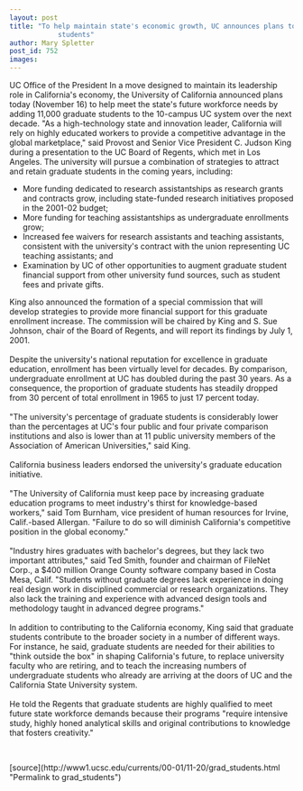 ```yaml
---
layout: post
title: "To help maintain state's economic growth, UC announces plans to add 11,000 graduate
			students"
author: Mary Spletter
post_id: 752
images:
---
```


<p>
  UC Office of the President In a move designed to maintain its leadership role in California's economy, the University of California announced plans today (November 16) to help meet the state's future workforce needs by adding 11,000 graduate students to the 10-campus UC system over the next decade. "As a high-technology state and innovation leader, California will rely on highly educated workers to provide a competitive advantage in the global marketplace," said Provost and Senior Vice President C. Judson King during a presentation to the UC Board of Regents, which met in Los Angeles. The university will pursue a combination of strategies to attract and retain graduate students in the coming years, including:
</p>
<ul>
  <li>More funding dedicated to research assistantships as research grants and contracts grow, including state-funded research initiatives proposed in the 2001-02 budget;
  </li>
  <li>More funding for teaching assistantships as undergraduate enrollments grow;
  </li>
  <li>Increased fee waivers for research assistants and teaching assistants, consistent with the university's contract with the union representing UC teaching assistants; and
  </li>
  <li>Examination by UC of other opportunities to augment graduate student financial support from other university fund sources, such as student fees and private gifts.
  </li>
</ul>
<p>
  King also announced the formation of a special commission that will develop strategies to provide more financial support for this graduate enrollment increase. The commission will be chaired by King and S. Sue Johnson, chair of the Board of Regents, and will report its findings by July 1, 2001.<br>
  <br>
  Despite the university's national reputation for excellence in graduate education, enrollment has been virtually level for decades. By comparison, undergraduate enrollment at UC has doubled during the past 30 years. As a consequence, the proportion of graduate students has steadily dropped from 30 percent of total enrollment in 1965 to just 17 percent today.<br>
  <br>
  "The university's percentage of graduate students is considerably lower than the percentages at UC's four public and four private comparison institutions and also is lower than at 11 public university members of the Association of American Universities," said King.<br>
  <br>
  California business leaders endorsed the university's graduate education initiative.<br>
  <br>
  "The University of California must keep pace by increasing graduate education programs to meet industry's thirst for knowledge-based workers," said Tom Burnham, vice president of human resources for Irvine, Calif.-based Allergan. "Failure to do so will diminish California's competitive position in the global economy."<br>
  <br>
  "Industry hires graduates with bachelor's degrees, but they lack two important attributes," said Ted Smith, founder and chairman of FileNet Corp., a $400 million Orange County software company based in Costa Mesa, Calif. "Students without graduate degrees lack experience in doing real design work in disciplined commercial or research organizations. They also lack the training and experience with advanced design tools and methodology taught in advanced degree programs."<br>
  <br>
  In addition to contributing to the California economy, King said that graduate students contribute to the broader society in a number of different ways. For instance, he said, graduate students are needed for their abilities to "think outside the box" in shaping California's future, to replace university faculty who are retiring, and to teach the increasing numbers of undergraduate students who already are arriving at the doors of UC and the California State University system.<br>
  <br>
  He told the Regents that graduate students are highly qualified to meet future state workforce demands because their programs "require intensive study, highly honed analytical skills and original contributions to knowledge that fosters creativity."
</p>
<p>
  <br>

</p>
[source](http://www1.ucsc.edu/currents/00-01/11-20/grad_students.html "Permalink to grad_students")
